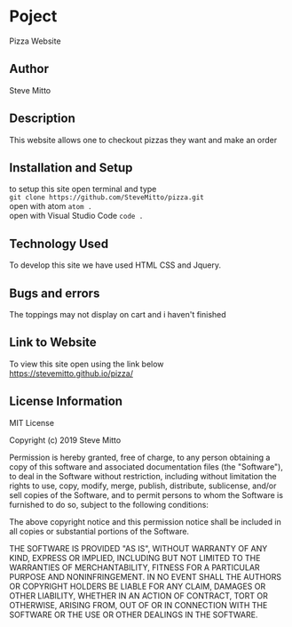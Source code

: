 # Poject
Pizza Website

## Author
Steve Mitto

## Description
This website allows one to checkout pizzas they want and make an order

## Installation and Setup
to setup this site open terminal and type <br>
`git clone https://github.com/SteveMitto/pizza.git` <br>
open with atom `atom .` <br>
open with Visual Studio Code `code .`

## Technology Used
To develop this site we have used HTML CSS and Jquery.

## Bugs and errors
The toppings may not display on cart
and i haven't finished

## Link to Website
To view this site open using the link below <br>
https://stevemitto.github.io/pizza/
## License Information
MIT License

Copyright (c) 2019 Steve Mitto

Permission is hereby granted, free of charge, to any person obtaining a copy
of this software and associated documentation files (the "Software"), to deal
in the Software without restriction, including without limitation the rights
to use, copy, modify, merge, publish, distribute, sublicense, and/or sell
copies of the Software, and to permit persons to whom the Software is
furnished to do so, subject to the following conditions:

The above copyright notice and this permission notice shall be included in all
copies or substantial portions of the Software.

THE SOFTWARE IS PROVIDED "AS IS", WITHOUT WARRANTY OF ANY KIND, EXPRESS OR
IMPLIED, INCLUDING BUT NOT LIMITED TO THE WARRANTIES OF MERCHANTABILITY,
FITNESS FOR A PARTICULAR PURPOSE AND NONINFRINGEMENT. IN NO EVENT SHALL THE
AUTHORS OR COPYRIGHT HOLDERS BE LIABLE FOR ANY CLAIM, DAMAGES OR OTHER
LIABILITY, WHETHER IN AN ACTION OF CONTRACT, TORT OR OTHERWISE, ARISING FROM,
OUT OF OR IN CONNECTION WITH THE SOFTWARE OR THE USE OR OTHER DEALINGS IN THE
SOFTWARE.
